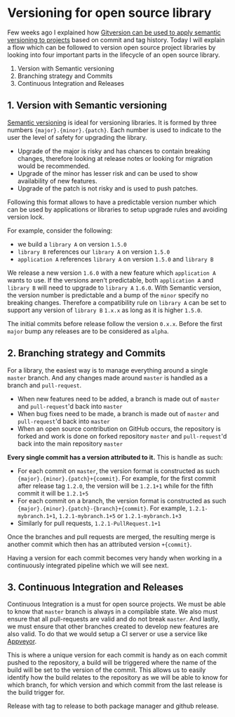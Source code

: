 # Versioning for open source library

Few weeks ago I explained how [Gitversion can be used to apply semantic versioning to projects](https://kimsereyblog.blogspot.com/2018/04/sementic-versioning-for-dotnet.html) based on commit and tag history.
Today I will explain a flow which can be followed to version open source project libraries by looking into four important parts in the lifecycle of an open source library.

1. Version with Semantic versioning
2. Branching strategy and Commits
3. Continuous Integration and Releases

## 1. Version with Semantic versioning

[Semantic versioning](https://semver.org/#semantic-versioning-specification-semver) is ideal for versioning libraries. It is formed by three numbers `{major}.{minor}.{patch}`. Each number is used to indicate to the user the level of safety for upgrading the library. 

- Upgrade of the major is risky and has chances to contain breaking changes, therefore looking at release notes or looking for migration would be recommended.
- Upgrade of the minor has lesser risk and can be used to show availability of new features.
- Upgrade of the patch is not risky and is used to push patches.

Following this format allows to have a predictable version number which can be used by applications or libraries to setup upgrade rules and avoiding version lock. 

For example, consider the following:

 - we build a `library A` on version `1.5.0`
 - `library B` references our `library A` on version `1.5.0`
 - `application A` references `library A` on version `1.5.0` and `library B`

We release a new version `1.6.0` with a new feature which `application A` wants to use.
If the versions aren't predictable, both `application A` and `library B` will need to upgrade to `library A` `1.6.0`.
With Semantic version, the version number is predictable and a bump of the `minor` specify no breaking changes. Therefore a compatibility rule on `library A` can be set to support any version of `library B` `1.x.x` as long as it is higher `1.5.0`.

The initial commits before release follow the version `0.x.x`. Before the first `major` bump any releases are to be considered as `alpha`.

## 2. Branching strategy and Commits

For a library, the easiest way is to manage everything around a single `master` branch. And any changes made around `master` is handled as a branch and `pull-request`. 

- When new features need to be added, a branch is made out of `master` and `pull-request`'d back into `master`
- When bug fixes need to be made, a branch is made out of `master` and `pull-request`'d back into `master`
- When an open source contribution on GitHub occurs, the repository is forked and work is done on forked repository `master` and `pull-request`'d back into the main repository `master`

__Every single commit has a version attributed to it.__ This is handle as such:

- For each commit on `master`, the version format is constructed as such `{major}.{minor}.{patch}+{commit}`. For example, for the first commit after release tag `1.2.0`, the version will be `1.2.1+1` while for the fifth commit it will be `1.2.1+5`
- For each commit on a branch, the version format is constructed as such `{major}.{minor}.{patch}-{branch}+{commit}`. For example, `1.2.1-mybranch.1+1`, `1.2.1-mybranch.1+5` or `1.2.1-mybranch.1+3`
- Similarly for pull requests, `1.2.1-PullRequest.1+1`

Once the branches and pull requests are merged, the resulting merge is another commit which then has an attributed version `+{commit}`.

Having a version for each commit becomes very handy when working in a continuously integrated pipeline which we will see next.

## 3. Continuous Integration and Releases

Continuous Integration is a must for open source projects. We must be able to know that `master` branch is always in a compilable state. We also must ensure that all pull-requests are valid and do not break `master`. And lastly, we must ensure that other branches created to develop new features are also valid. To do that we would setup a CI server or use a service like [Appveyor](https://www.appveyor.com/).

This is where a unique version for each commit is handy as on each commit pushed to the repository, a build will be triggered where the name of the build will be set to the version of the commit. This allows us to easily identify how the build relates to the repository as we will be able to know for which branch, for which version and which commit from the last release is the build trigger for.

Release with tag to release to both package manager and github release.
